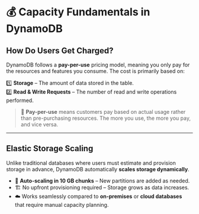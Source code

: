 # 💰 Capacity Fundamentals in DynamoDB

## How Do Users Get Charged?

DynamoDB follows a **pay-per-use** pricing model, meaning you only pay for the resources and features you consume. The cost is primarily based on:

1️⃣ **Storage** – The amount of data stored in the table.  
2️⃣ **Read & Write Requests** – The number of read and write operations performed.

> 📌 **Pay-per-use** means customers pay based on actual usage rather than pre-purchasing resources. The more you use, the more you pay, and vice versa.

---

## Elastic Storage Scaling

Unlike traditional databases where users must estimate and provision storage in advance, DynamoDB automatically **scales storage dynamically**.

- 🚀 **Auto-scaling in 10 GB chunks** – New partitions are added as needed.
- 🏗️ No upfront provisioning required – Storage grows as data increases.
- ☁️ Works seamlessly compared to **on-premises** or **cloud databases** that require manual capacity planning.
